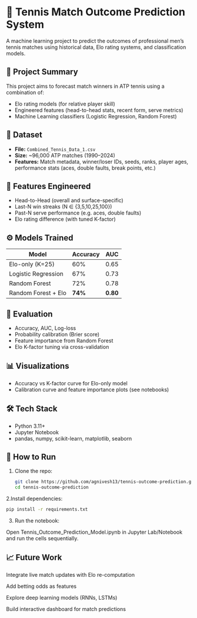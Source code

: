 # 🎾 Tennis Match Outcome Prediction System

A machine learning project to predict the outcomes of professional men’s tennis matches using historical data, Elo rating systems, and classification models.

## 📌 Project Summary

This project aims to forecast match winners in ATP tennis using a combination of:
- Elo rating models (for relative player skill)
- Engineered features (head-to-head stats, recent form, serve metrics)
- Machine Learning classifiers (Logistic Regression, Random Forest)

## 📂 Dataset

- **File:** `Combined_Tennis_Data_1.csv`
- **Size:** ~96,000 ATP matches (1990–2024)
- **Features:** Match metadata, winner/loser IDs, seeds, ranks, player ages, performance stats (aces, double faults, break points, etc.)

## 🔧 Features Engineered

- Head-to-Head (overall and surface-specific)
- Last-N win streaks (N ∈ {3,5,10,25,100})
- Past-N serve performance (e.g. aces, double faults)
- Elo rating difference (with tuned K-factor)

## ⚙️ Models Trained

| Model                  | Accuracy | AUC  |
|------------------------|----------|------|
| Elo-only (K=25)        | 60%      | 0.65 |
| Logistic Regression    | 67%      | 0.73 |
| Random Forest          | 72%      | 0.78 |
| Random Forest + Elo    | **74%**  | **0.80** |

## 🧪 Evaluation

- Accuracy, AUC, Log-loss
- Probability calibration (Brier score)
- Feature importance from Random Forest
- Elo K-factor tuning via cross-validation

## 📊 Visualizations

- Accuracy vs K-factor curve for Elo-only model
- Calibration curve and feature importance plots (see notebooks)

## 🛠️ Tech Stack

- Python 3.11+
- Jupyter Notebook
- pandas, numpy, scikit-learn, matplotlib, seaborn

## 🚀 How to Run

1. Clone the repo:
   ```bash
   git clone https://github.com/agnivesh13/tennis-outcome-prediction.git
   cd tennis-outcome-prediction

2.Install dependencies:

```bash
pip install -r requirements.txt
```
3. Run the notebook:

Open Tennis_Outcome_Prediction_Model.ipynb in Jupyter Lab/Notebook and run the cells sequentially.

## 📈 Future Work

Integrate live match updates with Elo re-computation

Add betting odds as features

Explore deep learning models (RNNs, LSTMs)

Build interactive dashboard for match predictions
